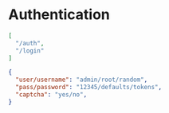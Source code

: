 # Authentication

```json
[
  "/auth",
  "/login"
]
```

```json
{
  "user/username": "admin/root/random",
  "pass/password": "12345/defaults/tokens",
  "captcha": "yes/no",
}
```
